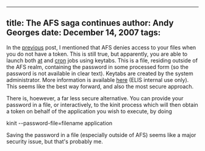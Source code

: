 -----
title:  The AFS saga continues
author: Andy Georges
date: December 14, 2007
tags: 
-----







In the [previous](http://www.itkovian.net/base/afs-does-not-screen)
post, I mentioned that AFS denies access to your files when you do not
have a token. This is still true, but apparently, you are able to launch
both [at](http://unixhelp.ed.ac.uk/CGI/man-cgi?at) and
[cron](http://unixhelp.ed.ac.uk/CGI/man-cgi?cron+8) jobs using keytabs.
This is a file, residing outside of the AFS realm, containing the
password in some processed form (so the password is not available in
clear text). Keytabs are created by the system administrator. More
information is available [here](https://www.elis.ugent.be/en/node/1467)
(ELIS internal use only). This seems like the best way forward, and also
the most secure approach.


There is, hoewever, a far less secure alternative. You can provide your
password in a file, or interactively, to the kinit process which will
then obtain a token on behalf of the application you wish to execute, by
doing


kinit --password-file=filename application


Saving the password in a file (especially outside of AFS) seems like a
major security issue, but that's probably me.




